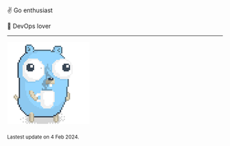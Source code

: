 :v: Go enthusiast

:muscle: DevOps lover

---

![Image alt text](/images/gopher_with_coffee.gif)


<sub>Lastest update on 4 Feb 2024.</sub>
